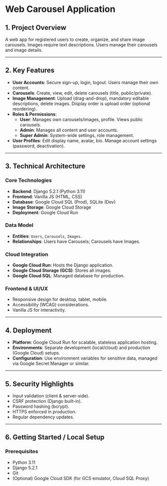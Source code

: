 # Web Carousel Application

## 1. Project Overview

A web app for registered users to create, organize, and share image carousels. Images require text descriptions. Users manage their carousels and image details.

---

## 2. Key Features

* **User Accounts**: Secure sign-up, login, logout. Users manage their own content.
* **Carousels**: Create, view, edit, delete carousels (title, public/private).
* **Image Management**: Upload (drag-and-drop), mandatory editable descriptions, delete images. Display order is upload order (optional reordering).
* **Roles & Permissions**:
  * **User**: Manages own carousels/images, profile. Views public carousels.
  * **Admin**: Manages all content and user accounts.
  * **Super Admin**: System-wide settings, role management.
* **User Profiles**: Edit display name, avatar, bio. Manage account settings (password, deactivation).

---

## 3. Technical Architecture

### Core Technologies

* **Backend**: Django 5.2.1 (Python 3.11)
* **Frontend**: Vanilla JS (HTML, CSS)
* **Database**: Google Cloud SQL (Prod), SQLite (Dev)
* **Image Storage**: Google Cloud Storage
* **Deployment**: Google Cloud Run

### Data Model

* **Entities**: `Users`, `Carousels`, `Images`.
* **Relationships**: Users have Carousels; Carousels have Images.

### Cloud Integration

* **Google Cloud Run**: Hosts the Django application.
* **Google Cloud Storage (GCS)**: Stores all images.
* **Google Cloud SQL**: Managed database for production.

### Frontend & UI/UX

* Responsive design for desktop, tablet, mobile.
* Accessibility (WCAG) considerations.
* Vanilla JS for interactivity.

---

## 4. Deployment

* **Platform**: Google Cloud Run for scalable, stateless application hosting.
* **Environments**: Separate development (local/cloud) and production (Google Cloud) setups.
* **Configuration**: Use environment variables for sensitive data, managed via Google Secret Manager or similar.

---

## 5. Security Highlights

* Input validation (client & server-side).
* CSRF protection (Django built-in).
* Password hashing (bcrypt).
* HTTPS enforced in production.
* Regular dependency updates.

---

## 6. Getting Started / Local Setup

### Prerequisites

* Python 3.11
* Django 5.2.1
* Git
* (Optional) Google Cloud SDK (for GCS emulator, Cloud SQL Proxy)
